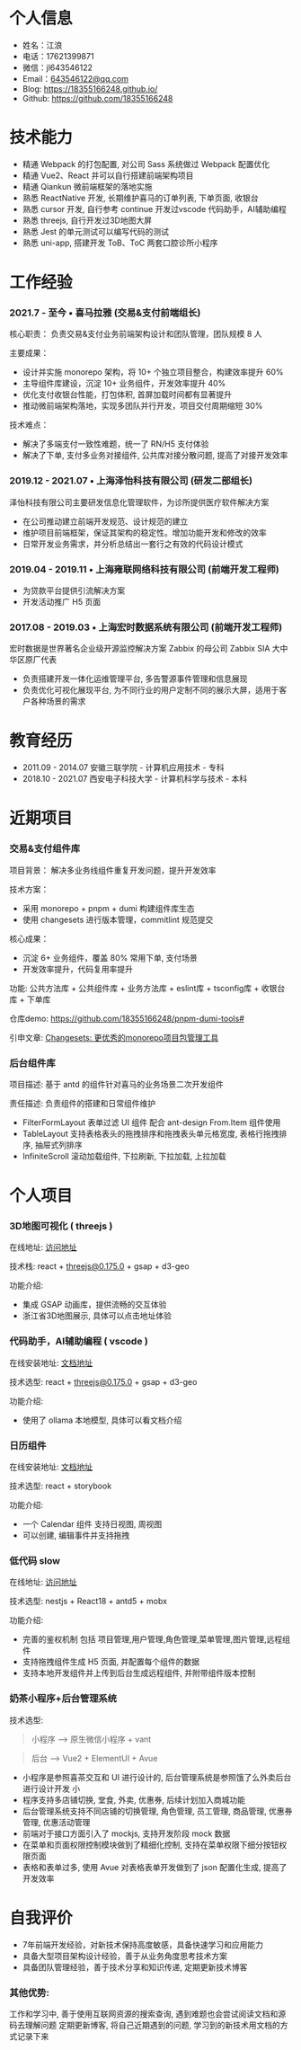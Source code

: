 # 个人信息

- 姓名：江浪
- 电话：17621399871
- 微信：jl643546122
- Email：643546122@qq.com
- Blog: https://18355166248.github.io/
- Github: https://github.com/18355166248

# 技术能力

- 精通 Webpack 的打包配置, 对公司 Sass 系统做过 Webpack 配置优化
- 精通 Vue2、React 并可以自行搭建前端架构项目
- 精通 Qiankun 微前端框架的落地实施
- 熟悉 ReactNative 开发, 长期维护喜马的订单列表, 下单页面, 收银台
- 熟悉 cursor 开发, 自行参考 continue 开发过vscode 代码助手，AI辅助编程
- 熟悉 threejs, 自行开发过3D地图大屏
- 熟悉 Jest 的单元测试可以编写代码的测试
- 熟悉 uni-app, 搭建开发 ToB、ToC 两套口腔诊所小程序

# ⼯作经验

### 2021.7 - 至今 • 喜马拉雅 (交易&支付前端组长)

核心职责： 负责交易&支付业务前端架构设计和团队管理，团队规模 8 人

主要成果：

- 设计并实施 monorepo 架构，将 10+ 个独立项目整合，构建效率提升 60%
- 主导组件库建设，沉淀 10+ 业务组件，开发效率提升 40%
- 优化支付收银台性能，打包体积, 首屏加载时间都有显著提升
- 推动微前端架构落地，实现多团队并行开发，项目交付周期缩短 30%

技术难点：

- 解决了多端支付一致性难题，统一了 RN/H5 支付体验
- 解决了下单, 支付多业务对接组件, 公共库对接分散问题, 提高了对接开发效率

### 2019.12 - 2021.07 • 上海泽怡科技有限公司 (研发二部组长)

泽怡科技有限公司主要研发信息化管理软件，为诊所提供医疗软件解决⽅案

- 在公司推动建⽴前端开发规范、设计规范的建⽴
- 维护项⽬前端框架，保证其架构的稳定性。增加功能开发和修改的效率
- ⽇常开发业务需求，并分析总结出⼀套⾏之有效的代码设计模式

### 2019.04 - 2019.11 • 上海雍联网络科技有限公司 (前端开发工程师)

- 为贷款平台提供引流解决方案
- 开发活动推广 H5 页面

### 2017.08 - 2019.03 • 上海宏时数据系统有限公司 (前端开发工程师)

宏时数据是世界著名企业级开源监控解决方案 Zabbix 的母公司 Zabbix SIA 大中华区原厂代表

- 负责搭建开发一体化运维管理平台, 多告警源事件管理和信息展现
- 负责优化可视化展现平台, 为不同行业的用户定制不同的展示大屏，适用于客户各种场景的需求

# 教育经历

- 2011.09 - 2014.07 安徽三联学院 - 计算机应用技术 - 专科
- 2018.10 - 2021.07 西安电子科技大学 - 计算机科学与技术 - 本科

# 近期项目

### 交易&支付组件库

项目背景： 解决多业务线组件重复开发问题，提升开发效率

技术方案：

- 采用 monorepo + pnpm + dumi 构建组件库生态
- 使用 changesets 进行版本管理，commitlint 规范提交

核心成果：

- 沉淀 6+ 业务组件，覆盖 80% 常用下单, 支付场景
- 开发效率提升，代码复用率提升

功能: 公共方法库 + 公共组件库 + 业务方法库 + eslint库 + tsconfig库 + 收银台库 + 下单库

仓库demo: https://github.com/18355166248/pnpm-dumi-tools#

引申文章: [Changesets: 更优秀的monorepo项目包管理工具](https://juejin.cn/post/7463360870077448218)

### 后台组件库

项目描述: 基于 antd 的组件针对喜马的业务场景二次开发组件

责任描述: 负责组件的搭建和日常组件维护

- FilterFormLayout 表单过滤 UI 组件 配合 ant-design From.Item 组件使用
- TableLayout 支持表格表头的拖拽排序和拖拽表头单元格宽度, 表格行拖拽排序, 抽屉式列排序
- InfiniteScroll 滚动加载组件, 下拉刷新, 下拉加载, 上拉加载

# 个人项目

### 3D地图可视化 ( threejs )

在线地址: [访问地址](http://101.43.11.224:11003/ShuZiXS/ZJ)

技术栈: react + threejs@0.175.0 + gsap + d3-geo

功能介绍:

- 集成 GSAP 动画库，提供流畅的交互体验
- 浙江省3D地图展示, 具体可以点击地址体验

### 代码助手，AI辅助编程 ( vscode )

在线安装地址: [文档地址](http://101.43.11.224:11004/)

技术选型: react + threejs@0.175.0 + gsap + d3-geo

功能介绍:

- 使用了 ollama 本地模型, 具体可以看文档介绍

### 日历组件

在线安装地址: [文档地址](http://101.43.11.224:11005/?path=/story/calendar-day--primary)

技术选型: react + storybook

功能介绍:

- 一个 Calendar 组件 支持日视图, 周视图
- 可以创建, 编辑事件并支持拖拽

### 低代码 slow

在线地址: [访问地址](http://101.43.11.224:11000/home)

技术选型: nestjs + React18 + antd5 + mobx

功能介绍:

- 完善的鉴权机制 包括 项目管理,用户管理,角色管理,菜单管理,图片管理,远程组件
- 支持拖拽组件生成 H5 页面, 并配置每个组件的数据
- 支持本地开发组件并上传到后台生成远程组件, 并附带组件版本控制

### 奶茶小程序+后台管理系统

技术选型:

> 小程序 --> 原生微信小程序 + vant

> 后台 --> Vue2 + ElementUI + Avue

- 小程序是参照喜茶交互和 UI 进行设计的, 后台管理系统是参照饿了么外卖后台进行设计开发
  小
- 程序支持多店铺切换, 堂食, 外卖, 优惠券, 后续计划加入商城功能
- 后台管理系统支持不同店铺的切换管理, 角色管理, 员工管理, 商品管理, 优惠券管理, 优惠活动管理
- 前端对于接口方面引入了 mockjs, 支持开发阶段 mock 数据
- 在菜单和页面权限控制模块做到了精细化控制, 支持在菜单权限下细分按钮权限页面
- 表格和表单过多, 使用 Avue 对表格表单开发做到了 json 配置化生成, 提高了开发效率

# 自我评价

- 7年前端开发经验，对新技术保持高度敏感，具备快速学习和应用能力
- 具备大型项目架构设计经验，善于从业务角度思考技术方案
- 具备团队管理经验，善于技术分享和知识传递, 定期更新技术博客

### 其他优势:

工作和学习中, 善于使用互联网资源的搜索查询, 遇到难题也会尝试阅读文档和源码去理解问题
定期更新博客, 将自己近期遇到的问题, 学习到的新技术用文档的方式记录下来
